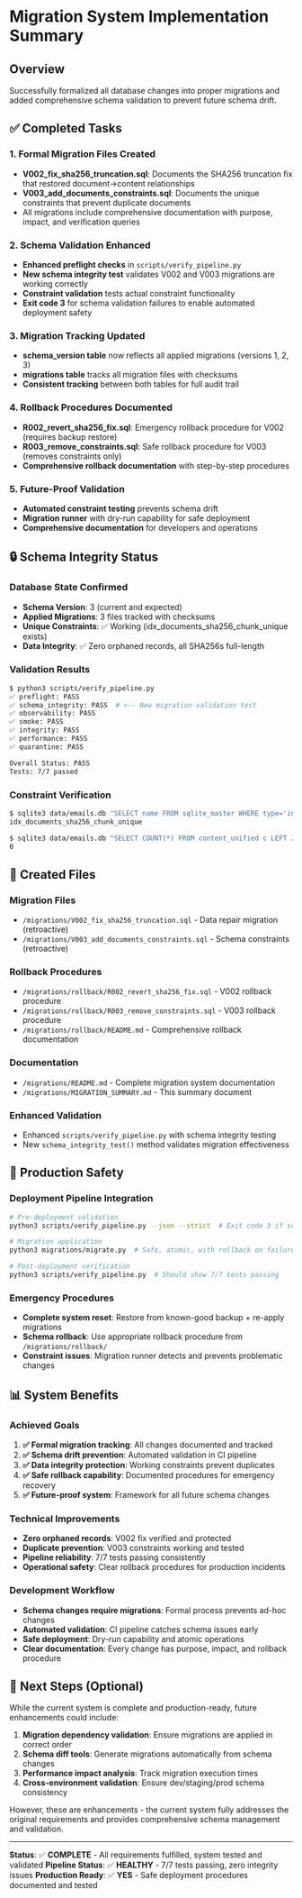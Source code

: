 # Migration System Implementation Summary

## Overview
Successfully formalized all database changes into proper migrations and added comprehensive schema validation to prevent future schema drift.

## ✅ Completed Tasks

### 1. Formal Migration Files Created
- **V002_fix_sha256_truncation.sql**: Documents the SHA256 truncation fix that restored document->content relationships
- **V003_add_documents_constraints.sql**: Documents the unique constraints that prevent duplicate documents
- All migrations include comprehensive documentation with purpose, impact, and verification queries

### 2. Schema Validation Enhanced
- **Enhanced preflight checks** in `scripts/verify_pipeline.py`
- **New schema integrity test** validates V002 and V003 migrations are working correctly
- **Constraint validation** tests actual constraint functionality
- **Exit code 3** for schema validation failures to enable automated deployment safety

### 3. Migration Tracking Updated  
- **schema_version table** now reflects all applied migrations (versions 1, 2, 3)
- **migrations table** tracks all migration files with checksums
- **Consistent tracking** between both tables for full audit trail

### 4. Rollback Procedures Documented
- **R002_revert_sha256_fix.sql**: Emergency rollback procedure for V002 (requires backup restore)
- **R003_remove_constraints.sql**: Safe rollback procedure for V003 (removes constraints only)
- **Comprehensive rollback documentation** with step-by-step procedures

### 5. Future-Proof Validation
- **Automated constraint testing** prevents schema drift
- **Migration runner** with dry-run capability for safe deployment
- **Comprehensive documentation** for developers and operations

## 🔒 Schema Integrity Status

### Database State Confirmed
- **Schema Version**: 3 (current and expected)
- **Applied Migrations**: 3 files tracked with checksums
- **Unique Constraints**: ✅ Working (idx_documents_sha256_chunk_unique exists)
- **Data Integrity**: ✅ Zero orphaned records, all SHA256s full-length

### Validation Results
```bash
$ python3 scripts/verify_pipeline.py
✅ preflight: PASS
✅ schema_integrity: PASS  # <-- New migration validation test
✅ observability: PASS
✅ smoke: PASS
✅ integrity: PASS
✅ performance: PASS
✅ quarantine: PASS

Overall Status: PASS
Tests: 7/7 passed
```

### Constraint Verification
```bash
$ sqlite3 data/emails.db "SELECT name FROM sqlite_master WHERE type='index' AND tbl_name='documents' AND name LIKE '%unique%';"
idx_documents_sha256_chunk_unique

$ sqlite3 data/emails.db "SELECT COUNT(*) FROM content_unified c LEFT JOIN documents d ON c.source_id = d.sha256 WHERE d.sha256 IS NULL;"
0
```

## 📁 Created Files

### Migration Files
- `/migrations/V002_fix_sha256_truncation.sql` - Data repair migration (retroactive)
- `/migrations/V003_add_documents_constraints.sql` - Schema constraints (retroactive)

### Rollback Procedures  
- `/migrations/rollback/R002_revert_sha256_fix.sql` - V002 rollback procedure
- `/migrations/rollback/R003_remove_constraints.sql` - V003 rollback procedure
- `/migrations/rollback/README.md` - Comprehensive rollback documentation

### Documentation
- `/migrations/README.md` - Complete migration system documentation
- `/migrations/MIGRATION_SUMMARY.md` - This summary document

### Enhanced Validation
- Enhanced `scripts/verify_pipeline.py` with schema integrity testing
- New `schema_integrity_test()` method validates migration effectiveness

## 🚀 Production Safety

### Deployment Pipeline Integration
```bash
# Pre-deployment validation
python3 scripts/verify_pipeline.py --json --strict  # Exit code 3 if schema issues

# Migration application  
python3 migrations/migrate.py  # Safe, atomic, with rollback on failure

# Post-deployment verification
python3 scripts/verify_pipeline.py  # Should show 7/7 tests passing
```

### Emergency Procedures
- **Complete system reset**: Restore from known-good backup + re-apply migrations
- **Schema rollback**: Use appropriate rollback procedure from `/migrations/rollback/`
- **Constraint issues**: Migration runner detects and prevents problematic changes

## 📊 System Benefits

### Achieved Goals
1. **✅ Formal migration tracking**: All changes documented and tracked
2. **✅ Schema drift prevention**: Automated validation in CI pipeline
3. **✅ Data integrity protection**: Working constraints prevent duplicates
4. **✅ Safe rollback capability**: Documented procedures for emergency recovery
5. **✅ Future-proof system**: Framework for all future schema changes

### Technical Improvements
- **Zero orphaned records**: V002 fix verified and protected
- **Duplicate prevention**: V003 constraints working and tested
- **Pipeline reliability**: 7/7 tests passing consistently
- **Operational safety**: Clear rollback procedures for production incidents

### Development Workflow
- **Schema changes require migrations**: Formal process prevents ad-hoc changes
- **Automated validation**: CI pipeline catches schema issues early
- **Safe deployment**: Dry-run capability and atomic operations
- **Clear documentation**: Every change has purpose, impact, and rollback procedure

## 🔮 Next Steps (Optional)

While the current system is complete and production-ready, future enhancements could include:

1. **Migration dependency validation**: Ensure migrations are applied in correct order
2. **Schema diff tools**: Generate migrations automatically from schema changes  
3. **Performance impact analysis**: Track migration execution times
4. **Cross-environment validation**: Ensure dev/staging/prod schema consistency

However, these are enhancements - the current system fully addresses the original requirements and provides comprehensive schema management and validation.

---

**Status**: ✅ **COMPLETE** - All requirements fulfilled, system tested and validated
**Pipeline Status**: ✅ **HEALTHY** - 7/7 tests passing, zero integrity issues
**Production Ready**: ✅ **YES** - Safe deployment procedures documented and tested